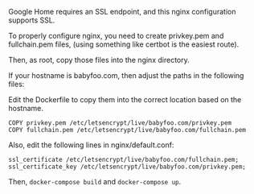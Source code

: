 Google Home requires an SSL endpoint, and this nginx configuration supports SSL.

To properly configure nginx, you need to create privkey.pem and fullchain.pem files,
(using something like certbot is the easiest route).

Then, as root, copy those files into the nginx directory.

If your hostname is babyfoo.com, then adjust the paths in the following files:

Edit the Dockerfile to copy them into the correct location based on the hostname.

```
COPY privkey.pem /etc/letsencrypt/live/babyfoo.com/privkey.pem
COPY fullchain.pem /etc/letsencrypt/live/babyfoo.com/fullchain.pem
```

Also, edit the following lines in nginx/default.conf:

```
ssl_certificate /etc/letsencrypt/live/babyfoo.com/fullchain.pem;
ssl_certificate_key /etc/letsencrypt/live/babyfoo.com/privkey.pem;
```

Then, `docker-compose build` and `docker-compose up`. 
